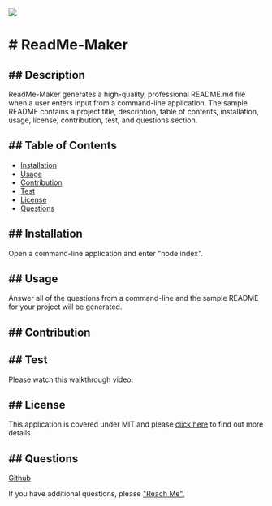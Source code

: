 
<span>
    <img src="https://img.shields.io/badge/License-MIT-blue.svg">
    </span>
<h1># ReadMe-Maker</h1> 
<h2>## Description</h2>
    <p>ReadMe-Maker generates a high-quality, professional README.md file when a user enters input from a command-line application. The sample README contains a project title, description, table of contents, installation, usage, license, contribution, test, and questions section. </p>
<h2>## Table of Contents</h2>
    <ul>
        <li><a href="#installation">Installation</a></li>
        <li><a href="#usage">Usage</a></li>
        <li><a href="#contribution">Contribution</a></li>
        <li><a href="#test">Test</a></li>
        <li><a href="#license">License</a></li>
        <li><a href="#questions">Questions</a></li>
    </ul>
<h2 id="installation">## Installation</h2>
    <p>Open a command-line application and enter "node index".</p>
<h2 id="usage">## Usage</h2>
    <p>Answer all of the questions from a command-line and the sample README for your project will be generated.</p>
<h2 id="contribution">## Contribution</h2>
    <p></p>
<h2 id="test">## Test</h2>
    <p>Please watch this walkthrough video:</p>
<h2 id="license">## License</h2>
    <p>
      This application is covered under MIT and please <a href="https://choosealicense.com/licenses/">click here</a> to find out more details.
    </p>
<h2 id="questions">## Questions</h2>
    <p><a href="https://github.com/khklee">Github</a></p>
    <p>If you have additional questions, please <a href="amorfati38@gmail.com">"Reach Me".</a><p>            
  